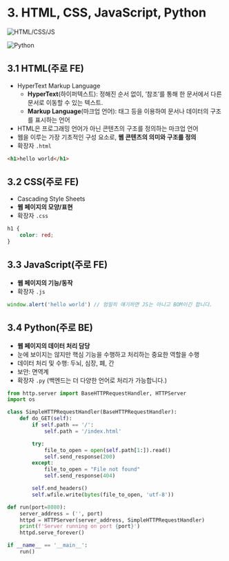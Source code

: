 # 3. HTML, CSS, JavaScript, Python

![HTML/CSS/JS](/images/basecamp-network/chapter03-1-1.gif)

![Python](/images/basecamp-network/chapter03-1-2.webp)

## 3.1 HTML(주로 FE)

- HyperText Markup Language
    - **HyperText**(하이퍼텍스트): 정해진 순서 없이, ‘참조’를 통해 한 문서에서 다른 문서로 이동할 수 있는 텍스트.
    - **Markup Language**(마크업 언어): 태그 등을 이용하여 문서나 데이터의 구조를 표시하는 언어
- HTML은 프로그래밍 언어가 아닌 콘텐츠의 구조를 정의하는 마크업 언어
- 웹을 이루는 가장 기초적인 구성 요소로, **웹 콘텐츠의 의미와 구조를 정의**
- 확장자 `.html`

```html
<h1>hello world</h1>
```

## 3.2 CSS(주로 FE)

- Cascading Style Sheets
- **웹 페이지의 모양/표현**
- 확장자 `.css`

```css
h1 {
    color: red;
}
```

## 3.3 JavaScript(주로 FE)

- **웹 페이지의 기능/동작**
- 확장자 `.js`

```jsx
window.alert('hello world') // 엄밀히 얘기하면 JS는 아니고 BOM이긴 합니다.
```

## 3.4 Python(주로 BE)

- **웹 페이지의 데이터 처리 담당**
- 눈에 보이지는 않지만 핵심 기능을 수행하고 처리하는 중요한 역할을 수행
- 데이터 처리 및 수행: 두뇌, 심장, 폐, 간
- 보안: 면역계
- 확장자 `.py` (백엔드는 더 다양한 언어로 처리가 가능합니다.)

```python
from http.server import BaseHTTPRequestHandler, HTTPServer
import os

class SimpleHTTPRequestHandler(BaseHTTPRequestHandler):
    def do_GET(self):
        if self.path == '/':
            self.path = '/index.html'

        try:
            file_to_open = open(self.path[1:]).read()
            self.send_response(200)
        except:
            file_to_open = "File not found"
            self.send_response(404)

        self.end_headers()
        self.wfile.write(bytes(file_to_open, 'utf-8'))

def run(port=8080):
    server_address = ('', port)
    httpd = HTTPServer(server_address, SimpleHTTPRequestHandler)
    print(f'Server running on port {port}')
    httpd.serve_forever()

if __name__ == '__main__':
    run()
```